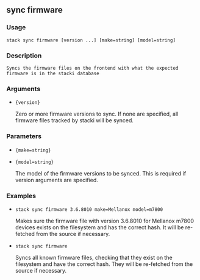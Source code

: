 ## sync firmware

### Usage

`stack sync firmware [version ...] [make=string] [model=string]`

### Description


	Syncs the firmware files on the frontend with what the expected firmware is in the stacki database

	

### Arguments

* `{version}`

   Zero or more firmware versions to sync. If none are specified, all firmware files tracked by stacki will be synced.


### Parameters
* `{make=string}`
* `{model=string}`

   The model of the firmware versions to be synced. This is required if version arguments are specified.

### Examples

* `stack sync firmware 3.6.8010 make=Mellanox model=m7800`

   Makes sure the firmware file with version 3.6.8010 for Mellanox m7800 devices exists on the filesystem
	and has the correct hash. It will be re-fetched from the source if necessary.

* `stack sync firmware`

   Syncs all known firmware files, checking that they exist on the filesystem and have the correct hash.
	They will be re-fetched from the source if necessary.



